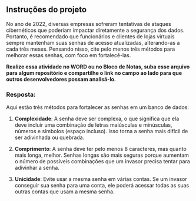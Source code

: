 ## Instruções do projeto

No ano de 2022, diversas empresas sofreram tentativas de ataques cibernéticos que poderiam impactar diretamente a segurança dos dados. Portanto, é recomendado que funcionários e clientes de lojas virtuais sempre mantenham suas senhas de acesso atualizadas, alterando-as a cada três meses. Pensando nisso, cite pelo menos três métodos para melhorar essas senhas, com foco em fortalecê-las.

**Realize essa atividade no WORD ou no Bloco de Notas, suba esse arquivo para algum repositório e compartilhe o link no campo ao lado para que outros desenvolvedores possam analisá-lo.**

### Resposta:

Aqui estão três métodos para fortalecer as senhas em um banco de dados:

1. **Complexidade**: A senha deve ser complexa, o que significa que ela deve incluir uma combinação de letras maiúsculas e minúsculas, números e símbolos (espaço incluso). Isso torna a senha mais difícil de ser adivinhada ou quebrada.

2. **Comprimento**: A senha deve ter pelo menos 8 caracteres, mas quanto mais longa, melhor. Senhas longas são mais seguras porque aumentam o número de possíveis combinações que um invasor precisa tentar para adivinhar a senha.

3. **Unicidade**: Evite usar a mesma senha em várias contas. Se um invasor conseguir sua senha para uma conta, ele poderá acessar todas as suas outras contas que usam a mesma senha.
